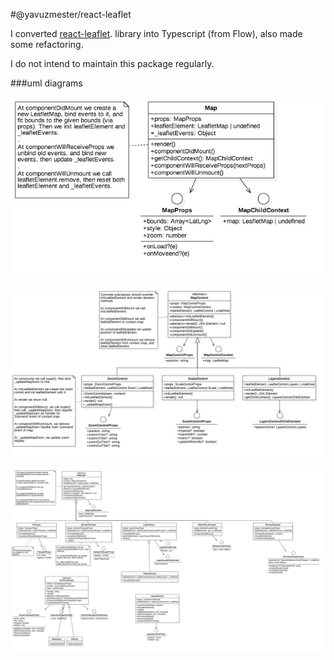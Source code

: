 #@yavuzmester/react-leaflet

I converted [react-leaflet](https://github.com/PaulLeCam/react-leaflet). library into Typescript (from Flow), also made some refactoring. 

I do not intend to maintain this package regularly.

###uml diagrams

![map](./uml/map.jpg)

![map-control](./uml/map-control.jpg)

![map-layer](./uml/map-layer.jpg)

